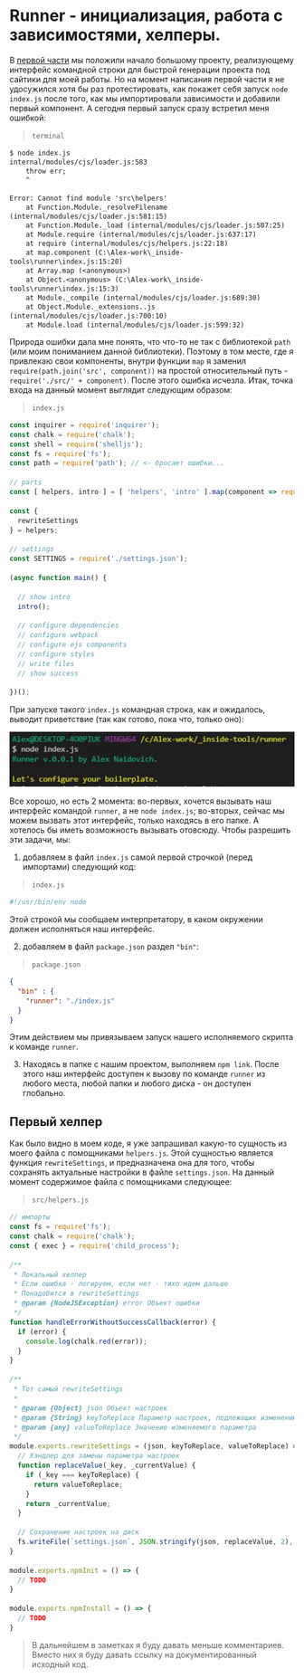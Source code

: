 # Runner - инициализация, работа с зависимостями, хелперы.

В [первой части](https://github.com/alexnaidovich/blog/blob/master/Runner_01.md "Runner - начало") мы положили начало большому проекту, реализующему интерфейс командной строки для быстрой генерации проекта под сайтики для моей работы. Но на момент написания первой части я не удосужился хотя бы раз протестировать, как покажет себя запуск `node index.js` после того, как мы импортировали зависимости и добавили первый компонент. А сегодня первый запуск сразу встретил меня ошибкой:

> `terminal`

```
$ node index.js
internal/modules/cjs/loader.js:583
    throw err;
    ^

Error: Cannot find module 'src\helpers'
    at Function.Module._resolveFilename (internal/modules/cjs/loader.js:581:15)
    at Function.Module._load (internal/modules/cjs/loader.js:507:25)
    at Module.require (internal/modules/cjs/loader.js:637:17)
    at require (internal/modules/cjs/helpers.js:22:18)
    at map.component (C:\Alex-work\_inside-tools\runner\index.js:15:20)
    at Array.map (<anonymous>)
    at Object.<anonymous> (C:\Alex-work\_inside-tools\runner\index.js:15:3)
    at Module._compile (internal/modules/cjs/loader.js:689:30)
    at Object.Module._extensions..js (internal/modules/cjs/loader.js:700:10)
    at Module.load (internal/modules/cjs/loader.js:599:32)
```

Природа ошибки дала мне понять, что что-то не так с библиотекой `path` (или моим пониманием данной библиотеки). Поэтому в том месте, где я привлекаю свои компоненты, внутри функции `map` я заменил `require(path.join('src', component))` на простой относительный путь - `require('./src/' + component)`. После этого ошибка исчезла. Итак, точка входа на данный момент выглядит следующим образом:

> `index.js`

```javascript
const inquirer = require('inquirer');
const chalk = require('chalk');
const shell = require('shelljs');
const fs = require('fs');
const path = require('path'); // <- бросает ошибки...

// parts
const [ helpers, intro ] = [ 'helpers', 'intro' ].map(component => require(`./src/${component}`)); // <- здесь произошла замена

const { 
  rewriteSettings
} = helpers;

// settings
const SETTINGS = require('./settings.json');

(async function main() {

  // show intro
  intro();

  // configure dependencies  
  // configure webpack
  // configure ejs components
  // configure styles
  // write files
  // show success

})();

```

При запуске такого `index.js` командная строка, как и ожидалось, выводит приветствие (так как готово, пока что, только оно):

![Приветствие](https://raw.githubusercontent.com/alexnaidovich/blog/blog-images/01.JPG)

Все хорошо, но есть 2 момента: во-первых, хочется вызывать наш интерфейс командой `runner`, а не `node index.js`; во-вторых, сейчас мы можем вызвать этот интерфейс, только находясь в его папке. А хотелось бы иметь возможность вызывать отовсюду. Чтобы разрешить эти задачи, мы:

1. добавляем в файл `index.js` самой первой строчкой (перед импортами) следующий код:
> `index.js`
```javascript
#!/usr/bin/env node
```
Этой строкой мы сообщаем интерпретатору, в каком окружении должен исполняться наш интерфейс.
  
2. добавляем в файл `package.json` раздел `"bin"`:
> `package.json`
```json
{
  "bin" : {
    "runner": "./index.js"
  }
}
```
Этим действием мы привязываем запуск нашего исполняемого скрипта к команде `runner`.

3. Находясь в папке с нашим проектом, выполняем `npm link`. После этого наш интерфейс доступен к вызову по команде `runner` из любого места, любой папки и любого диска - он доступен глобально.

## Первый хелпер

Как было видно в моем коде, я уже запрашивал какую-то сущность из моего файла с помощниками `helpers.js`. Этой сущностью является функция `rewriteSettings`, и предназначена она для того, чтобы сохранять актуальные настройки в файле `settings.json`. На данный момент содержимое файла с помощниками следующее:

> `src/helpers.js`

```javascript
// импорты
const fs = require('fs');
const chalk = require('chalk');
const { exec } = require('child_process');

/**
 * Локальный хелпер
 * Если ошибка - логируем, если нет - тихо идем дальше
 * Понадобится в rewriteSettings
 * @param {NodeJSException} error Объект ошибки
 */
function handleErrorWithoutSuccessCallback(error) {
  if (error) {
    console.log(chalk.red(error));
  }
}

/**
 * Тот самый rewriteSettings
 * 
 * @param {Object} json Объект настроек
 * @param {String} keyToReplace Параметр настроек, подлежащих изменению
 * @param {any} valueToReplace Значение изменяемого параметра
 */
module.exports.rewriteSettings = (json, keyToReplace, valueToReplace) => {
  // Хэндлер для замены параметра настроек
  function replaceValue(_key, _currentValue) {
    if (_key === keyToReplace) {
      return valueToReplace;
    }
    return _currentValue;
  }
  
  // Сохранение настроек на диск
  fs.writeFile(`settings.json`, JSON.stringify(json, replaceValue, 2), handleErrorWithoutSuccessCallback);
}

module.exports.npmInit = () => {
  // TODO
}

module.exports.npmInstall = () => {
  // TODO
}
```

> В дальнейшем в заметках я буду давать меньше комментариев. Вместо них я буду давать ссылку на документированный исходный код.


